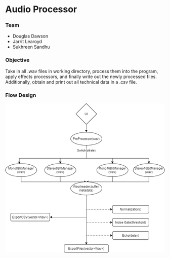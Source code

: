 # Audio Processor

### Team
* Douglas Dawson
* Jarrit Learoyd
* Sukhreen Sandhu

### Objective
Take in all .wav files in working directory, process them into the program, apply effects processors, 
and finally write out the newly processed files. Additionally, obtain and print out all technical data
in a .csv file.

### Flow Design
![Screenshot](programflow.png)
